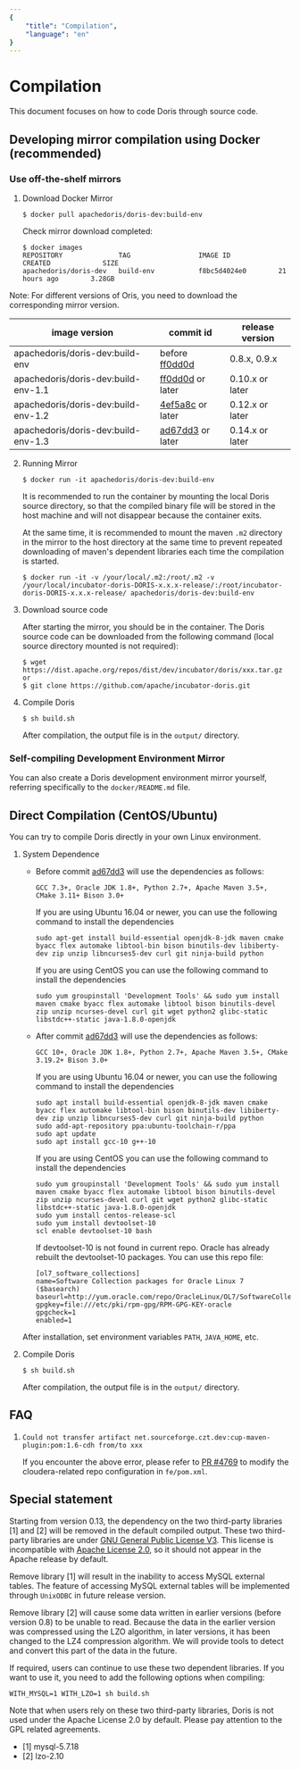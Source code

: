 ```yaml
---
{
    "title": "Compilation",
    "language": "en"
}
---
```


<!-- 
Licensed to the Apache Software Foundation (ASF) under one
or more contributor license agreements.  See the NOTICE file
distributed with this work for additional information
regarding copyright ownership.  The ASF licenses this file
to you under the Apache License, Version 2.0 (the
"License"); you may not use this file except in compliance
with the License.  You may obtain a copy of the License at

  http://www.apache.org/licenses/LICENSE-2.0

Unless required by applicable law or agreed to in writing,
software distributed under the License is distributed on an
"AS IS" BASIS, WITHOUT WARRANTIES OR CONDITIONS OF ANY
KIND, either express or implied.  See the License for the
specific language governing permissions and limitations
under the License.
-->


# Compilation

This document focuses on how to code Doris through source code.

## Developing mirror compilation using Docker (recommended)

### Use off-the-shelf mirrors

1. Download Docker Mirror

	`$ docker pull apachedoris/doris-dev:build-env`

	Check mirror download completed:

    ```
    $ docker images
    REPOSITORY              TAG                 IMAGE ID            CREATED             SIZE
    apachedoris/doris-dev   build-env           f8bc5d4024e0        21 hours ago        3.28GB
    ```

Note: For different versions of Oris, you need to download the corresponding mirror version.

| image version | commit id | release version |
|---|---|---|
| apachedoris/doris-dev:build-env | before [ff0dd0d](https://github.com/apache/incubator-doris/commit/ff0dd0d2daa588f18b6db56f947e813a56d8ec81) | 0.8.x, 0.9.x |
| apachedoris/doris-dev:build-env-1.1 | [ff0dd0d](https://github.com/apache/incubator-doris/commit/ff0dd0d2daa588f18b6db56f947e813a56d8ec81) or later | 0.10.x or later |
| apachedoris/doris-dev:build-env-1.2 | [4ef5a8c](https://github.com/apache/incubator-doris/commit/4ef5a8c8560351d7fff7ff8fd51c4c7a75e006a8) or later | 0.12.x or later |
| apachedoris/doris-dev:build-env-1.3 | [ad67dd3](https://github.com/apache/incubator-doris/commit/ad67dd34a04c1ca960cff38e5b335b30fc7d559f) or later | 0.14.x or later |


2. Running Mirror

	`$ docker run -it apachedoris/doris-dev:build-env`

    It is recommended to run the container by mounting the local Doris source directory, so that the compiled binary file will be stored in the host machine and will not disappear because the container exits.

     At the same time, it is recommended to mount the maven `.m2` directory in the mirror to the host directory at the same time to prevent repeated downloading of maven's dependent libraries each time the compilation is started.

    ```
    $ docker run -it -v /your/local/.m2:/root/.m2 -v /your/local/incubator-doris-DORIS-x.x.x-release/:/root/incubator-doris-DORIS-x.x.x-release/ apachedoris/doris-dev:build-env
    ```

3. Download source code

	After starting the mirror, you should be in the container. The Doris source code can be downloaded from the following command (local source directory mounted is not required):

    ```
    $ wget https://dist.apache.org/repos/dist/dev/incubator/doris/xxx.tar.gz
    or
    $ git clone https://github.com/apache/incubator-doris.git
    ```

4. Compile Doris

    ```
    $ sh build.sh
    ```

	After compilation, the output file is in the `output/` directory.

### Self-compiling Development Environment Mirror

You can also create a Doris development environment mirror yourself, referring specifically to the `docker/README.md` file.


## Direct Compilation (CentOS/Ubuntu)

You can try to compile Doris directly in your own Linux environment.

1. System Dependence
    * Before commit [ad67dd3](https://github.com/apache/incubator-doris/commit/ad67dd34a04c1ca960cff38e5b335b30fc7d559f) will use the dependencies as follows:

       `GCC 7.3+, Oracle JDK 1.8+, Python 2.7+, Apache Maven 3.5+, CMake 3.11+ Bison 3.0+`
    
       If you are using Ubuntu 16.04 or newer, you can use the following command to install the dependencies
    
       `sudo apt-get install build-essential openjdk-8-jdk maven cmake byacc flex automake libtool-bin bison binutils-dev libiberty-dev zip unzip libncurses5-dev curl git ninja-build python`
    
       If you are using CentOS you can use the following command to install the dependencies
    
       `sudo yum groupinstall 'Development Tools' && sudo yum install maven cmake byacc flex automake libtool bison binutils-devel zip unzip ncurses-devel curl git wget python2 glibc-static libstdc++-static java-1.8.0-openjdk`
    
    * After commit [ad67dd3](https://github.com/apache/incubator-doris/commit/ad67dd34a04c1ca960cff38e5b335b30fc7d559f) will use the dependencies as follows:

       `GCC 10+, Oracle JDK 1.8+, Python 2.7+, Apache Maven 3.5+, CMake 3.19.2+ Bison 3.0+`
    
       If you are using Ubuntu 16.04 or newer, you can use the following command to install the dependencies
    
       ```
       sudo apt install build-essential openjdk-8-jdk maven cmake byacc flex automake libtool-bin bison binutils-dev libiberty-dev zip unzip libncurses5-dev curl git ninja-build python
       sudo add-apt-repository ppa:ubuntu-toolchain-r/ppa
       sudo apt update
       sudo apt install gcc-10 g++-10 
       ```    
        If you are using CentOS you can use the following command to install the dependencies
    
       ```
       sudo yum groupinstall 'Development Tools' && sudo yum install maven cmake byacc flex automake libtool bison binutils-devel zip unzip ncurses-devel curl git wget python2 glibc-static libstdc++-static java-1.8.0-openjdk
       sudo yum install centos-release-scl
       sudo yum install devtoolset-10
       scl enable devtoolset-10 bash
       ```
       If devtoolset-10 is not found in current repo. Oracle has already rebuilt the devtoolset-10 packages. You can use this repo file:
       ```
       [ol7_software_collections]
       name=Software Collection packages for Oracle Linux 7 ($basearch)
       baseurl=http://yum.oracle.com/repo/OracleLinux/OL7/SoftwareCollections/$basearch/
       gpgkey=file:///etc/pki/rpm-gpg/RPM-GPG-KEY-oracle
       gpgcheck=1
       enabled=1
        ```
    After installation, set environment variables `PATH`, `JAVA_HOME`, etc.

2. Compile Doris

    ```
    $ sh build.sh
    ```
	After compilation, the output file is in the `output/` directory.

## FAQ

1. `Could not transfer artifact net.sourceforge.czt.dev:cup-maven-plugin:pom:1.6-cdh from/to xxx`

    If you encounter the above error, please refer to [PR #4769](https://github.com/apache/incubator-doris/pull/4769/files) to modify the cloudera-related repo configuration in `fe/pom.xml`.
	
## Special statement

Starting from version 0.13, the dependency on the two third-party libraries [1] and [2] will be removed in the default compiled output. These two third-party libraries are under [GNU General Public License V3](https://www.gnu.org/licenses/gpl-3.0.en.html). This license is incompatible with [Apache License 2.0](https://www.apache.org/licenses/LICENSE-2.0), so it should not appear in the Apache release by default.

Remove library [1] will result in the inability to access MySQL external tables. The feature of accessing MySQL external tables will be implemented through `UnixODBC` in future release version.

Remove library [2] will cause some data written in earlier versions (before version 0.8) to be unable to read. Because the data in the earlier version was compressed using the LZO algorithm, in later versions, it has been changed to the LZ4 compression algorithm. We will provide tools to detect and convert this part of the data in the future.

If required, users can continue to use these two dependent libraries. If you want to use it, you need to add the following options when compiling:

```
WITH_MYSQL=1 WITH_LZO=1 sh build.sh
```

Note that when users rely on these two third-party libraries, Doris is not used under the Apache License 2.0 by default. Please pay attention to the GPL related agreements.

* [1] mysql-5.7.18
* [2] lzo-2.10
